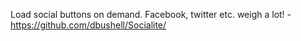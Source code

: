 Load social buttons on demand. Facebook, twitter etc. weigh a lot! - https://github.com/dbushell/Socialite/